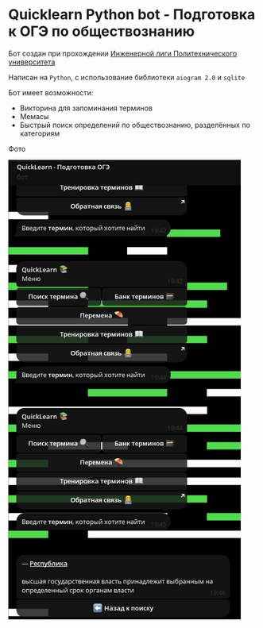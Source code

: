 # Quicklearn Python bot - Подготовка к ОГЭ по обществознанию
Бот создан при прохождении [Инженерной лиги Политехнического университета](https://league.spbstu.ru/)

Написан на `Python`, с использование библиотеки `aiogram 2.0` и `sqlite`

Бот имеет возможности:
- Викторина для запоминания терминов
- Мемасы
- Быстрый поиск определений по обществознанию, разделённых по категориям

Фото

![Image](previewimg/image1.png)

